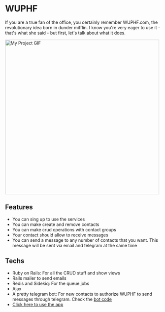 # WUPHF

If you are a true fan of the office, you certainly remember WUPHF.com, the revolutionary idea born in dunder mifflin. I know you're very eager to use it - that's what she said - but first, let's talk about what it does.

<img src="http://www.reactiongifs.com/r/wait-for-it.gif" alt="My Project GIF" width="500">

## Features

* You can sing up to use the services
* You can make create and remove contacts
* You can make crud operations with contact groups
* Your contact should allow to receive messages
* You can send a message to any number of contacts that you want. This message will be sent via email and telegram at the same time

## Techs

* Ruby on Rails: For all the CRUD stuff and show views
* Rails mailer to send emails
* Redis and Sidekiq: For the queue jobs
* Ajax
* A pretty telegram bot: For new contacts to authorize WUPHF to send messages through telegram. Check the <a href="https://github.com/chaveshigor/wuphf-telegrambot">bot code</a>
* <a href="https://cryptic-mesa-13758.herokuapp.com">Click here to use the app</a>